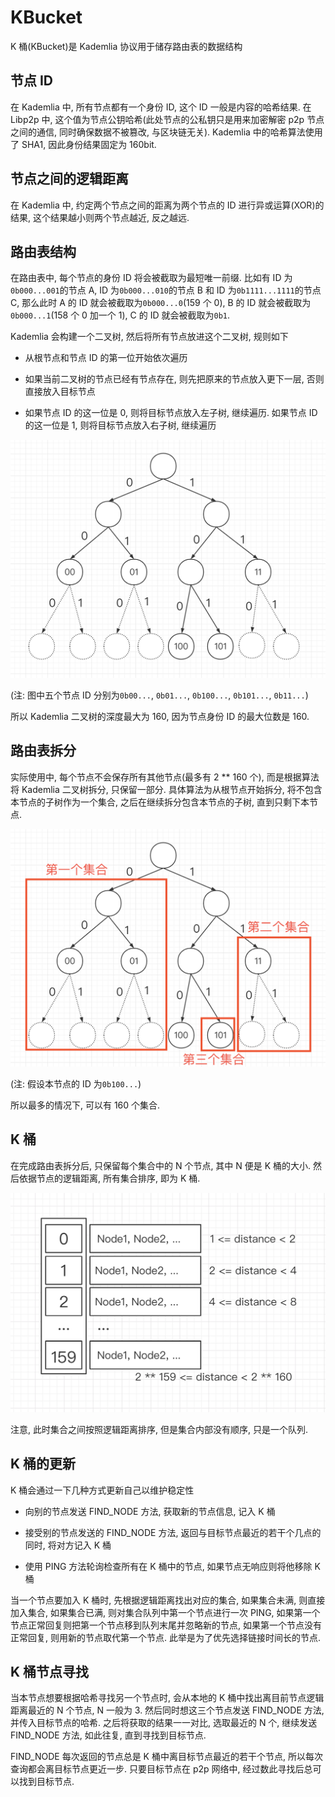 # KBucket

K 桶(KBucket)是 Kademlia 协议用于储存路由表的数据结构

## 节点 ID

在 Kademlia 中, 所有节点都有一个身份 ID,
这个 ID 一般是内容的哈希结果. 在 Libp2p 中, 这个值为节点公钥哈希(此处节点的公私钥只是用来加密解密 p2p 节点之间的通信, 同时确保数据不被篡改, 与区块链无关). Kademlia 中的哈希算法使用了 SHA1, 因此身份结果固定为 160bit.

## 节点之间的逻辑距离

在 Kademlia 中, 约定两个节点之间的距离为两个节点的 ID 进行异或运算(XOR)的结果, 这个结果越小则两个节点越近, 反之越远.

## 路由表结构

在路由表中, 每个节点的身份 ID 将会被截取为最短唯一前缀. 比如有 ID 为`0b000...001`的节点 A, ID 为`0b000...010`的节点 B 和 ID 为`0b1111...1111`的节点 C, 那么此时 A 的 ID 就会被截取为`0b000...0`(159 个 0), B 的 ID 就会被截取为`0b000...1`(158 个 0 加一个 1), C 的 ID 就会被截取为`0b1`.

Kademlia 会构建一个二叉树, 然后将所有节点放进这个二叉树, 规则如下

- 从根节点和节点 ID 的第一位开始依次遍历

- 如果当前二叉树的节点已经有节点存在, 则先把原来的节点放入更下一层, 否则直接放入目标节点

- 如果节点 ID 的这一位是 0, 则将目标节点放入左子树, 继续遍历. 如果节点 ID 的这一位是 1, 则将目标节点放入右子树, 继续遍历

![avatar](../img/img1.png)

(注: 图中五个节点 ID 分别为`0b00...`, `0b01...`, `0b100...`, `0b101...`, `0b11...`)

所以 Kademlia 二叉树的深度最大为 160, 因为节点身份 ID 的最大位数是 160.

## 路由表拆分

实际使用中, 每个节点不会保存所有其他节点(最多有 2 \*\* 160 个), 而是根据算法将 Kademlia 二叉树拆分, 只保留一部分. 具体算法为从根节点开始拆分, 将不包含本节点的子树作为一个集合, 之后在继续拆分包含本节点的子树, 直到只剩下本节点.

![avatar](../img/img2.png)

(注: 假设本节点的 ID 为`0b100...`)

所以最多的情况下, 可以有 160 个集合.

## K 桶

在完成路由表拆分后, 只保留每个集合中的 N 个节点, 其中 N 便是 K 桶的大小. 然后依据节点的逻辑距离, 所有集合排序, 即为 K 桶.

![avatar](../img/img3.png)

注意, 此时集合之间按照逻辑距离排序, 但是集合内部没有顺序, 只是一个队列.

## K 桶的更新

K 桶会通过一下几种方式更新自己以维护稳定性

- 向别的节点发送 FIND_NODE 方法, 获取新的节点信息, 记入 K 桶

- 接受别的节点发送的 FIND_NODE 方法, 返回与目标节点最近的若干个几点的同时, 将对方记入 K 桶

- 使用 PING 方法轮询检查所有在 K 桶中的节点, 如果节点无响应则将他移除 K 桶

当一个节点要加入 K 桶时, 先根据逻辑距离找出对应的集合, 如果集合未满, 则直接加入集合, 如果集合已满, 则对集合队列中第一个节点进行一次 PING, 如果第一个节点正常回复则把第一个节点移到队列末尾并忽略新的节点, 如果第一个节点没有正常回复, 则用新的节点取代第一个节点. 此举是为了优先选择链接时间长的节点.

## K 桶节点寻找

当本节点想要根据哈希寻找另一个节点时, 会从本地的 K 桶中找出离目前节点逻辑距离最近的 N 个节点, N 一般为 3. 然后同时想这三个节点发送 FIND_NODE 方法, 并传入目标节点的哈希. 之后将获取的结果一一对比, 选取最近的 N 个, 继续发送 FIND_NODE 方法, 如此往复, 直到寻找到目标节点.

FIND_NODE 每次返回的节点总是 K 桶中离目标节点最近的若干个节点, 所以每次查询都会离目标节点更近一步. 只要目标节点在 p2p 网络中, 经过数此寻找后总可以找到目标节点.
